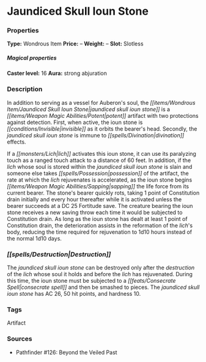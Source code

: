 ﻿---
Title: "Jaundiced Skull Ioun Stone"
Type: "Wondrous Item"
Price: "–"
Weight: "–"
Slot: "Slotless"
Caster level: "16"
Aura: "strong abjuration"
Description: |
  "In addition to serving as a vessel for Auberon's soul, the _jaundiced skull ioun stone_ is a potent artifact with two protections against detection. First, when active, the _ioun stone_ is invisible as it orbits the bearer's head. Secondly, the _jaundiced skull ioun stone_ is immune to divination effects.
  If a lich activates this ioun stone, it can use its paralyzing touch as a ranged touch attack to a distance of 60 feet. In addition, if the lich whose soul is stored within the _jaundiced skull ioun stone_ is slain and someone else takes possession of the artifact, the rate at which the lich rejuvenates is accelerated, as the _ioun stone_ begins sapping the life force from its current bearer. The stone's bearer quickly rots, taking 1 point of Constitution drain initially and every hour thereafter while it is activated unless the bearer succeeds at a DC 25 Fortitude save. The creature bearing the _ioun stone_ receives a new saving throw each time it would be subjected to Constitution drain. As long as the ioun stone has dealt at least 1 point of Constitution drain, the deterioration assists in the reformation of the lich's body, reducing the time required for rejuvenation to 1d10 hours instead of the normal 1d10 days."
Destruction: |
  "The _jaundiced skull ioun stone_ can be destroyed only after the destruction of the lich whose soul it holds and before the lich has rejuvenated. During this time, the _ioun stone_ must be subjected to a _consecrate_ spell and then be smashed to pieces. The jaundiced skull ioun stone has AC 26, 50 hit points, and hardness 10."
Sources: "['Pathfinder #126: Beyond the Veiled Past']"
---

# Jaundiced Skull Ioun Stone

### Properties

**Type:** Wondrous Item **Price:** – **Weight:** – **Slot:** Slotless

##### Magical properties

**Caster level:** 16 **Aura:** strong abjuration

### Description

In addition to serving as a vessel for Auberon's soul, the _[[items/Wondrous Item/Jaundiced Skull Ioun Stone|jaundiced skull ioun stone]]_ is a _[[items/Weapon Magic Abilities/Potent|potent]]_ artifact with two protections against detection. First, when active, the ioun stone is _[[conditions/Invisible|invisible]]_ as it orbits the bearer's head. Secondly, the _jaundiced skull ioun stone_ is immune to _[[spells/Divination|divination]]_ effects.

If a _[[monsters/Lich|lich]]_ activates this ioun stone, it can use its paralyzing touch as a ranged touch attack to a distance of 60 feet. In addition, if the _lich_ whose soul is stored within the _jaundiced skull ioun stone_ is slain and someone else takes _[[spells/Possession|possession]]_ of the artifact, the rate at which the _lich_ rejuvenates is accelerated, as the ioun stone begins _[[items/Weapon Magic Abilities/Sapping|sapping]]_ the life force from its current bearer. The stone's bearer quickly rots, taking 1 point of Constitution drain initially and every hour thereafter while it is activated unless the bearer succeeds at a DC 25 Fortitude save. The creature bearing the ioun stone receives a new saving throw each time it would be subjected to Constitution drain. As long as the ioun stone has dealt at least 1 point of Constitution drain, the deterioration assists in the reformation of the _lich_'s body, reducing the time required for rejuvenation to 1d10 hours instead of the normal 1d10 days.

### _[[spells/Destruction|Destruction]]_

The _jaundiced skull ioun stone_ can be destroyed only after the _destruction_ of the _lich_ whose soul it holds and before the _lich_ has rejuvenated. During this time, the ioun stone must be subjected to a _[[feats/Consecrate Spell|consecrate spell]]_ and then be smashed to pieces. The _jaundiced skull ioun stone_ has AC 26, 50 hit points, and hardness 10.

### Tags

Artifact

### Sources

* Pathfinder #126: Beyond the Veiled Past